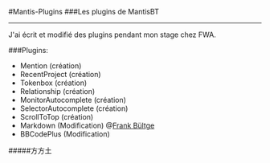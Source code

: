 ﻿#Mantis-Plugins
###Les plugins de MantisBT
***

J'ai écrit et modifié des plugins pendant mon stage chez FWA. 

###Plugins:
* Mention				(création)
* RecentProject			(création)
* Tokenbox				(création)
* Relationship			(création)
* MonitorAutocomplete	(création)
* SelectorAutocomplete	(création)
* ScrollToTop			(création)
* Markdown 				(Modification) @[Frank Bültge](https://github.com/bueltge/Markdown-for-MantisBT)
* BBCodePlus			(Modification)

#####方方土